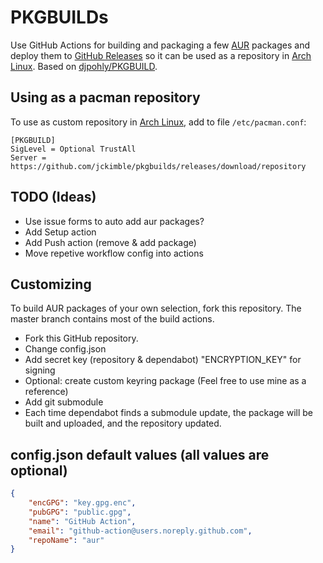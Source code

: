 # PKGBUILDs

Use GitHub Actions for building and packaging a few [AUR](https://aur.archlinux.org) packages and deploy them to [GitHub Releases](https://github.com/jckimble/pkgbuilds/releases) so it can be used as a repository in [Arch Linux](https://www.archlinux.org).  Based on [djpohly/PKGBUILD](https://github.com/djpohly/PKGBUILD).


## Using as a pacman repository

To use as custom repository in [Arch Linux](https://www.archlinux.org), add to file `/etc/pacman.conf`:

```
[PKGBUILD]
SigLevel = Optional TrustAll
Server = https://github.com/jckimble/pkgbuilds/releases/download/repository
```

## TODO (Ideas)

  - Use issue forms to auto add aur packages?
  - Add Setup action
  - Add Push action (remove & add package)
  - Move repetive workflow config into actions

## Customizing

To build AUR packages of your own selection, fork this repository.  The master branch contains most of the build actions.

  - Fork this GitHub repository.
  - Change config.json
  - Add secret key (repository & dependabot) "ENCRYPTION_KEY" for signing
  - Optional: create custom keyring package (Feel free to use mine as a reference)
  - Add git submodule
  - Each time dependabot finds a submodule update, the package will be built and uploaded, and the repository updated.

## config.json default values (all values are optional)
```json
{
    "encGPG": "key.gpg.enc",
    "pubGPG": "public.gpg",
    "name": "GitHub Action",
    "email": "github-action@users.noreply.github.com",
    "repoName": "aur"
}
```